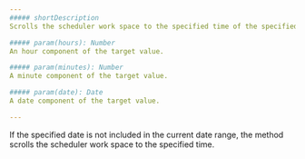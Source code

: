 ```yaml
---
##### shortDescription
Scrolls the scheduler work space to the specified time of the specified day.

##### param(hours): Number
An hour component of the target value.

##### param(minutes): Number
A minute component of the target value.

##### param(date): Date
A date component of the target value.

---
```

If the specified date is not included in the current date range, the method scrolls the scheduler work space to the specified time.